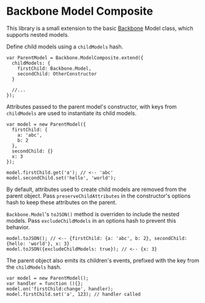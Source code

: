 # Backbone Model Composite

This library is a small extension to the basic [Backbone](http://backbonejs.org/) Model class, which supports nested models.

Define child models using a `childModels` hash.

    var ParentModel = Backbone.ModelComposite.extend({
      childModels: {
        firstChild: Backbone.Model,
        secondChild: OtherConstructor
      }
      
      //...
    });

Attributes passed to the parent model's constructor, with keys from `childModels` are used to instantiate its child models.

    var model = new ParentModel({
      firstChild: {
        a: 'abc',
        b: 2
      },
      secondChild: {}
      x: 3
    });
    
    model.firstChild.get('a'); // <-- 'abc'
    model.secondChild.set('hello', 'world');

By default, attributes used to create child models are removed from the parent object. Pass `preserveChildAttributes` in the constructor's options hash to keep these attributes on the parent.

`Backbone.Model`'s `toJSON()` method is overriden to include the nested models. Pass `excludeChildModels` in an options hash to prevent this behavior.

    model.toJSON(); // <-- {firstChild: {a: 'abc', b: 2}, secondChild: {hello: 'world'}, x: 3}    
    model.toJSON({excludeChildModels: true}); // <-- {x: 3}    

The parent object also emits its children's events, prefixed with the key from the `childModels` hash.

    var model = new ParentModel();
    var handler = function (){};
    model.on('firstChild:change', handler);
    model.firstChild.set('a', 123); // handler called
  
